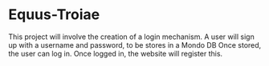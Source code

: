 Equus-Troiae
============

This project will involve the creation of a login mechanism.
A user will sign up with a username and password, to be stores in a Mondo DB
Once stored, the user can log in.
Once logged in, the website will register this.
